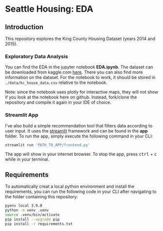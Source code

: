 # Seattle Housing: EDA

## Introduction
This repository explores the King County Housing Dataset (years 2014 and 2015).
### Exploratory Data Analysis
You can find the EDA in the jupyter notebook **EDA.ipynb**. The dataset can be downloaded from kaggle.com [here](https://www.kaggle.com/datasets/doesnotcompile/nf-kc-house-data). There you can also find more information on the dataset. For the notebook to work, it should be stored in ```./data/kc_house_data.csv``` relative to the notebook.

Note: since the notebook uses plotly for interactive maps, they will not show if you look at the notebook here on github. Instead, fork/clone the repository and compile it again in your IDE of choice.
### Streamlit App
I've also build a simple recommendation tool that filters data according to user input. It uses the [streamlit](https://streamlit.io) framework and can be found in the **app** folder. To run the app, simply execute the following command in your CLI:

```sh
streamlit run 'PATH_TO_APP/frontend.py'
```

The app will show in your internet browser. To stop the app, press <kbd>ctrl</kbd> + <kbd>c</kbd> while in your terminal.

## Requirements

To automatically creat a local python environment and install the requirements, you can run the following code in your CLI after navigating to the folder containing this repository:

```sh
pyenv local 3.9.8
python -m venv .venv
source .venv/bin/activate
pip install --upgrade pip
pip install -r requirements.txt
```
